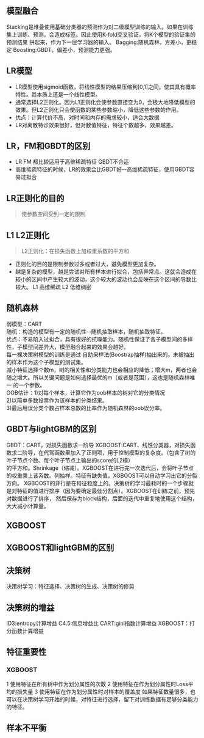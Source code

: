 ## 模型融合
Stacking是堆叠使用基础分类器的预测作为对二级模型训练的输入。如果在训练集上训练、预测，会造成标签。因此使用K-fold交叉验证，将K个模型的验证集的预测结果
拼起来，作为下一层学习器的输入。
Bagging:随机森林，方差小，更稳定
Boosting:GBDT，偏差小，预测能力更强。

## LR模型
- LR模型使用sigmoid函数，将线性模型的结果压缩到[0,1]之间，使其具有概率特性。其本质上还是一个线性模型。
- 通常选择L2正则化。因为L1正则化会使参数直接变为0，会极大地降低模型的效果。但L2正则化只会使函数的某些参数缩小，降低这些参数的作用。  
- 优点：计算代价不高，对时间和内存的需求较小，适合大数据
- LR对离散特诊效果很好，但对数值特征，特征个数越多，效果越差。

## LR，FM和GBDT的区别
- LR FM 都比较适用于高维稀疏特征  GBDT不合适
- 高维稀疏特征的时候，LR的效果会比GBDT好--高维稀疏特征，使用GBDT容易过拟合
## LR正则化的目的
>使参数空间受到一定的限制

## L1 L2正则化
>L2正则化：在损失函数上加权重系数的平方和
- 正则化的目的是限制参数过多或者过大，避免模型更加复杂。
- 越是复杂的模型，越是尝试对所有样本进行拟合，包括异常点。这就会造成在较小的区间中产生较大的波动，这个较大的波动也会反映在这个区间的导数比较大。
L1 高维稀疏
L2 低维稠密

## 随机森林
弱模型：CART  
随机：构造的模型有一定的随机性--随机抽取样本，随机抽取特征。  
优点：不易陷入过拟合，具有很好的抗噪能力。随机性保证了各子模型间的多样性，子模型间差异大，模型融合起来的效果会越好。  
每一棵决策树模型的训练是通过 自助采样法(Boostrap抽样)抽出来的。未被抽出的样本作为这个子模型的测试集。  
减小特征选择个数m，树的相关性和分类能力也会相应的降低；增大m，两者也会随之增大。所以关键问题是如何选择最优的m（或者是范围），这也是随机森林唯一
的一个参数。  
OOB估计：1)对每个样本，计算它作为oob样本的树对它的分类情况  
        2)以简单多数投票作为该样本的分类结果。  
        3)最后用误分类个数占样本总数的比率作为随机森林的oob误分率。  
        
## GBDT与lightGBM的区别
GBDT：CART，对损失函数求一阶导
XGBOOST:CART、线性分类器，对损失函数求二阶导，在代驾函数里加入了正则项，用于控制模型的复杂度。（包含了树的叶子节点个数、每个叶子节点上输出的score的L2模）  
的平方和。Shrinkage（缩减）。XGBOOST在进行完一次迭代后，会将叶子节点的权重乘上该系数。列抽样。特征有缺失值，XGBOOST可以自动学习出它的分裂方向。
XGBOOST的并行是在特征粒度上的。决策树的学习最耗时的一个步骤就是对特征的值进行排序（因为要确定最佳分割点）。XGBOOST在训练之前，预先对数据进行了排序，
然后保存为block结构，后面的迭代中重复地使用这个结构，大大减小计算量。 


## XGBOOST



## XGBOOST和lightGBM的区别

## 决策树
决策树学习：特征选择、决策树的生成、决策树的修剪
## 决策树的增益
ID3:entropy计算增益
C4.5:信息增益比
CART:gini指数计算增益
XGBOOST：打分函数计算增益

## 特征重要性
### XGBOOST 
1 使用特征在所有树中作为划分属性的次数
2 使用特征在作为划分属性时Loss平均的损失量
3 使用特征在作为划分属性时对样本的覆盖度
如果特征数量很多，也可以在决策树学习开始的时候，对特征进行选择，留下对训练数据有足够分类能力的特征。

## 样本不平衡

